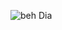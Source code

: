 ![beh Dia](https://user-images.githubusercontent.com/94467725/143899118-000d4dad-7683-4fc2-9079-48b821afbeb6.PNG)
